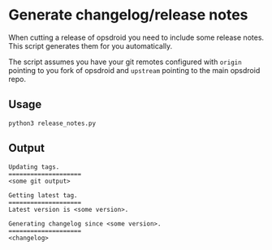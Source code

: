 # Generate changelog/release notes

When cutting a release of opsdroid you need to include some release notes. This script generates them for you automatically.

The script assumes you have your git remotes configured with `origin` pointing to you fork of opsdroid and `upstream` pointing to the main opsdroid repo.

## Usage

```shell
python3 release_notes.py
```

## Output

```
Updating tags.
====================
<some git output>

Getting latest tag.
====================
Latest version is <some version>.

Generating changelog since <some version>.
====================
<changelog>
```
